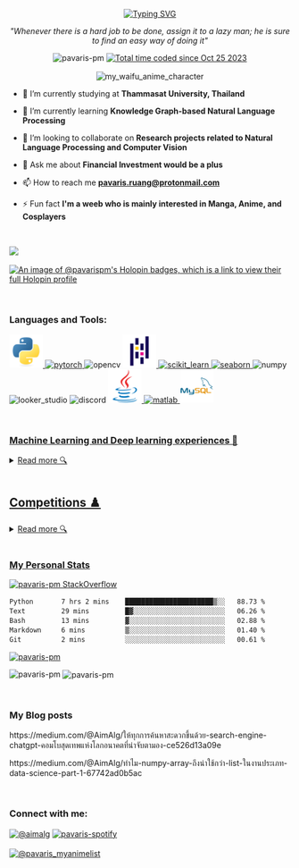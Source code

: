 <p align='center'>
<a href="https://git.io/typing-svg"><img src="https://readme-typing-svg.demolab.com?font=Fira+Code&weight=500&pause=100&center=true&multiline=true&width=500&height=80&lines=%E3%81%8A%E3%81%AF%E3%82%88%E3%81%86%E3%81%94%E3%81%96%E3%81%84%E3%81%BE%E3%81%99;Hi+%F0%9F%91%8B%2C+I'm+Pavaris+Ruangchutiphophan;Nice+to+meet+you+!" alt="Typing SVG" /></a>
</p>
<p align='center'>
<i align="center">"Whenever there is a hard job to be done, assign it to a lazy man; he is sure to find an easy way of doing it"</i>
</p>
<p align="center"> 
 <img src="https://komarev.com/ghpvc/?username=pavaris-pm&label=Profile%20views&color=0e75b6&style=flat" alt="pavaris-pm" /> 
 <a href="https://wakatime.com/@018b676e-8b74-4a93-87df-e7297a91138c"><img src="https://wakatime.com/badge/user/018b676e-8b74-4a93-87df-e7297a91138c.svg" alt="Total time coded since Oct 25 2023" /></a>
</p>

<p align='center'>
 <img align="center" src="https://external-content.duckduckgo.com/iu/?u=https%3A%2F%2Ftse3.mm.bing.net%2Fth%3Fid%3DOIP.hxB-nwNRFBSlxtmKS2a3pwHaEK%26pid%3DApi&f=1&ipt=f83435cf820c6b0b66c8ca2631088b735f0ae7814c3336eb3eeb3dd32627c551&ipo=images" alt="my_waifu_anime_character"/>
</p>

- 🔭 I’m currently studying at **Thammasat University, Thailand**

- 🌱 I’m currently learning **Knowledge Graph-based Natural Language Processing**

- 🚀 I’m looking to collaborate on **Research projects related to Natural Language Processing and Computer Vision**

- 💬 Ask me about **Financial Investment would be a plus**

- 📫 How to reach me **pavaris.ruang@protonmail.com**

- ⚡ Fun fact **I'm a weeb who is mainly interested in Manga, Anime, and Cosplayers**
<br>


![](http://github-profile-summary-cards.vercel.app/api/cards/profile-details?username=pavaris-pm&theme=ayu_mirage)

[![An image of @pavarispm's Holopin badges, which is a link to view their full Holopin profile](https://holopin.me/pavarispm)](https://holopin.io/@pavarispm)

<br>
<h3 align="left">Languages and Tools:</h3>
<p align="left"> <a href="https://www.python.org" target="_blank" rel="noreferrer"> <img src="https://raw.githubusercontent.com/devicons/devicon/master/icons/python/python-original.svg" alt="python" width="60" height="60"/> </a> <a href="https://pytorch.org/" target="_blank" rel="noreferrer"> <img src="https://www.vectorlogo.zone/logos/pytorch/pytorch-icon.svg" alt="pytorch" width="60" height="60"/> </a> <img src="https://www.vectorlogo.zone/logos/opencv/opencv-icon.svg" alt="opencv" width="60" height="60"/> </a> <a href="https://pandas.pydata.org/" target="_blank" rel="noreferrer"> <img src="https://raw.githubusercontent.com/devicons/devicon/2ae2a900d2f041da66e950e4d48052658d850630/icons/pandas/pandas-original.svg" alt="pandas" width="60" height="60"/> </a> <a href="https://scikit-learn.org/" target="_blank" rel="noreferrer"> <img src="https://upload.wikimedia.org/wikipedia/commons/0/05/Scikit_learn_logo_small.svg" alt="scikit_learn" width="60" height="60"/> </a> <a href="https://seaborn.pydata.org/" target="_blank" rel="noreferrer"> <img src="https://seaborn.pydata.org/_images/logo-mark-lightbg.svg" alt="seaborn" width="100" height="60"/> </a>
<img src="https://numpy.org/images/logo.svg" alt="numpy" width="60" height="60"/> </a> 
<img src="https://www.gstatic.com/analytics-lego/svg/ic_looker_studio.svg" alt="looker_studio" width="60" height="60"/> </a> 
<img src="https://cdn.icon-icons.com/icons2/3132/PNG/512/discord_social_network_communication_interaction_message_icon_192260.png" alt="discord" width="60" height="60"/> </a><a href="https://www.java.com" target="_blank" rel="noreferrer"> <img src="https://raw.githubusercontent.com/devicons/devicon/master/icons/java/java-original.svg" alt="java" width="60" height="60"/> </a> <a href="https://www.mathworks.com/" target="_blank" rel="noreferrer"> <img src="https://upload.wikimedia.org/wikipedia/commons/2/21/Matlab_Logo.png" alt="matlab" width="60" height="60"/> </a> <a href="https://www.mysql.com/" target="_blank" rel="noreferrer"> <img src="https://raw.githubusercontent.com/devicons/devicon/master/icons/mysql/mysql-original-wordmark.svg" alt="mysql" width="60" height="60"/> </a> <a href="https://opencv.org/" target="_blank" rel="noreferrer">  
</p>

<br>

### Machine Learning and Deep learning experiences 🤖
<details>
<summary> 
Read more 🔍
</summary>

#### Image processing and Computer Vision    
Topic | Dataset | Description | Year | Code
------| ------- | ----------- | ---- | -----
👨‍ Object Detection  | Face Images and videos | Developed program to detect human face and eyes using OpenCV library with HaarCascade Classfiers | 2022 | [Deployment repo](https://github.com/pavaris-pm/Human-Face-and-Eyes-Detection-)
⚕️ Image Classification & Image Localization  | Optical Coherence Tomography image (Private) | Fine-tuned VGG16, ResNet18, AlexNet, and GoogleNet models to classify and localize patients who have Diabetic Retinopathy (DR) disease | 2022 | Coming soon
👨‍💻 Image Classification  | CIFAR-10 | Trained Convoluton Neural Network (CNN) model to classify images from CIFAR-10 dataset | 2022 | [Deployment repo](https://github.com/pavaris-pm/cnn-cifar10)

 
#### Natural Language Processing (NLP)    
Topic | Dataset | Description | Year | Code
------| ------- | ----------- | ---- | -----
🌍 Machine Translation | KDE4 | Fine-tuned transformer-align model to translate from thai to another language using huggingface's transformers | 2023 | [Deployment repo](https://github.com/pavaris-pm/machine-translation-from-th)
🎞️ Sentiment Analysis  | GLUE-SST2 | Fine-tuned DistilBERT base uncased model from huggingface for sentiment analysis from movie reviews and human annotations of their sentiment | 2022 | [Deployment repo](https://github.com/pavaris-pm/The_Stanford_Sentiment_Treebank_Analysis-model)

 
#### Data Science and Big Data Analytics    
Topic | Dataset | Description | Year | Code
------| ------- | ----------- | ---- | -----
🏠 Asset Prediction | Thai questionaire (Private) |  Using XGBoost and LightGBM to predict Thai people asset based on their general information | 2022 | Coming soon
🎓 Data Visualization  | The Essense school data (Private) | Created statistical report based on student's data provided by The Essense school using Looker studio (Google Data Studio)  | 2022 | Coming soon
 
 
 #### IoTs and Robotics    
Topic | Dataset | Description | Year | Code
------| ------- | ----------- | ---- | -----
🌡️ Temperature Prediction | Utu-noi sensors (Private) |  Apply CatBoost and PyCaret to predict temperature based on data collected from Utu-noi sensors | 2022 | Coming soon

 
</details>
</br>

## Competitions ♟️
<details>
<summary> 
Read more 🔍
</summary>

----- Coming Soon -----

</details>
</br>


### My Personal Stats
[![pavaris-pm StackOverflow](https://stackoverflow-badge.onrender.com/api/StackOverflowBadge/15816365)](https://stackoverflow.com/users/15816365/xty)
<!--START_SECTION:waka-->

```txt
Python       7 hrs 2 mins    ██████████████████████▒░░   88.73 %
Text         29 mins         █▓░░░░░░░░░░░░░░░░░░░░░░░   06.26 %
Bash         13 mins         ▓░░░░░░░░░░░░░░░░░░░░░░░░   02.88 %
Markdown     6 mins          ▒░░░░░░░░░░░░░░░░░░░░░░░░   01.40 %
Git          2 mins          ░░░░░░░░░░░░░░░░░░░░░░░░░   00.61 %
```

<!--END_SECTION:waka-->
<p align="left"> <a href="https://github.com/ryo-ma/github-profile-trophy"><img src="https://github-profile-trophy.vercel.app/?username=pavaris-pm&theme=gruvbox&row=2&column=5" alt="pavaris-pm" /></a> </p>
<p><img align="left" src="http://github-profile-summary-cards.vercel.app/api/cards/most-commit-language?username=pavaris-pm&theme=ayu_mirage" alt="pavaris-pm" /></p>
<p>&nbsp;<img align="center" src="https://github-readme-stats.vercel.app/api?username=pavaris-pm&show_icons=true&locale=en&theme=gruvbox" alt="pavaris-pm" /></p>
<br>




### My Blog posts
<!-- BLOG-POST-LIST:START -->
<p> https://medium.com/@AimAlg/ให้ทุกการค้นหาสะดวกขึ้นด้วย-search-engine-chatgpt-คอมโบสุดเทพแห่งโลกอนาคตที่น่าจับตามอง-ce526d13a09e </p>
<p> https://medium.com/@AimAlg/ทำไม-numpy-array-ถึงน่าใช้กว่า-list-ในงานประเภท-data-science-part-1-67742ad0b5ac </p>
<!-- BLOG-POST-LIST:END -->

<br>
<h3 align="left">Connect with me:</h3>
<p align="left">
<a href="https://medium.com/@aimalg" target="blank"><img align="center" src="https://external-content.duckduckgo.com/iu/?u=https%3A%2F%2Fcdn.icon-icons.com%2Ficons2%2F3041%2FPNG%2F512%2Fmedium_logo_icon_189223.png&f=1&nofb=1&ipt=84a272e2e63280903debfe21fde9766dbb2712e76596348a211cadc7adc206c6&ipo=images" alt="@aimalg" height="70" width="70" /></a> <a href="https://open.spotify.com/playlist/6PlJYfJ0DKHrawGVZpLUpB?si=4T5EP-pySeaADzXiBxJE0A" target="blank"><img align="center" src="https://external-content.duckduckgo.com/iu/?u=https%3A%2F%2Fwww.magneticmag.com%2F.image%2Fc_limit%252Ccs_srgb%252Cq_auto%3Agood%252Cw_700%2FMTY1MTczMzk2MzUzNTkwNTg0%2Fspotify_icon_cmyk_green.png&f=1&nofb=1&ipt=7fedec92c0c4b11b767da73a4360e9e35b87c4b5d70b1f9fcc40b7662f967906&ipo=images" alt="pavaris-spotify" height="60" width="60" /></a>
<br><br>
<a href="https://myanimelist.net/profile/Pavarissy" target="blank"><img align="center" src="https://seeklogo.com/images/M/myanimelist-logo-C4BF433837-seeklogo.com.png" alt="@pavaris_myanimelist" height="40" width="200" left-margin:20 /></a>
</p>
<br>


